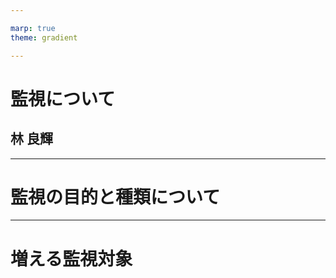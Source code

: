 ```yaml
---

marp: true
theme: gradient

---
```


<!--
_pagenate: false
_title: Linux kernelについて
-->

# 監視について
## 林 良輝

---

<!--
_pagenate: true
_title_and_body: true
-->

# 監視の目的と種類について

---

<!--
_pagenate: true
_title_and_body: true
-->

# 増える監視対象